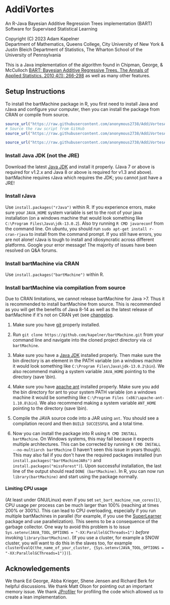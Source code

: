 AddiVortes
===========

An R-Java Bayesian Additive Regression Trees implementation (BART)
Software for Supervised Statistical Learning

Copyright (C) 2023
Adam Kapelner  
Department of Mathematics, Queens College, City University of New York 
& 
Justin Bleich
Department of Statistics, The Wharton School of the University of Pennsylvania

This is a Java implementation of the algorithm found in Chipman, George, & McCulloch 
[BART: Bayesian Additive Regressive Trees. The Annals of Applied Statistics. 
2010 4(1): 266-298](http://projecteuclid.org/DPubS/Repository/1.0/Disseminate?view=body&id=pdfview_1&handle=euclid.aoas/1273584455 "PDF download of the BART paper") as well as many other features.

 
Setup Instructions
------------------

To install the bartMachine package in R, you first need to install Java and rJava and configure your computer, then you 
can install the package from CRAN or compile from source.

```r
source_url("https://raw.githubusercontent.com/anonymous2738/AddiVortesAlgorithm/main/AddiVortesMainCode.R")
# Source the raw script from GitHub
source_url("https://raw.githubusercontent.com/anonymous2738/AddiVortesAlgorithm/main/Datasets.R")

source_url("https://raw.githubusercontent.com/anonymous2738/AddiVortesAlgorithm/main/CodeForFigures.R")
```


### Install Java JDK (not the JRE)

Download the latest [Java JDK](https://jdk.java.net/) and install it properly. (Java 7 or above is required for v1.2.x and Java 8 or above is required for v1.3 and above). bartMachine requires rJava which requires the JDK; you cannot just have a JRE!

### Install rJava

Use `install.packages("rJava")` within R. If you experience errors, make sure your `JAVA_HOME` system variable is set to the root of your java installation (on a windows machine that would look something like `C:\Program Files\Java\jdk-13.0.2`). Also try running `R CMD javareconf` from the command line. On ubuntu, you should run `sudo apt-get install r-cran-rjava` to install from the command prompt. If you still have errors, you are not alone! rJava is tough to install and idiosyncratic across different platforms. Google your error message! The majority of issues have been resolved on Q&A forums.

### Install bartMachine via CRAN

Use `install.packages("bartMachine")` within R.

### Install bartMachine via compilation from source

Due to CRAN limitations, we cannot release bartMachine for Java >7. Thus it is recommended to install bartMachine from source. This is recommended as you will get the benefits of Java 8-14 as well as the latest release of bartMachine if it's not on CRAN yet (see [changelog](https://github.com/kapelner/bartMachine/blob/master/bartMachine/CHANGELOG).

1. Make sure you have [git](http://git-scm.com/downloads "Download git for all operating systems") 
properly installed.

2. Run `git clone https://github.com/kapelner/bartMachine.git` from your command line and navigate into the cloned project directory via `cd bartMachine`.

3. Make sure you have a [Java JDK](https://jdk.java.net/14/) installed properly. Then make sure the bin directory is an element in the PATH variable (on a windows machine it would look something like `C:\Program Files\Java\jdk-13.0.2\bin`). We also recommend making a system variable `JAVA_HOME` pointing to the directory (save \bin).

3. Make sure you have [apache ant](http://ant.apache.org/bindownload.cgi "Download apache ant for all operating systems") installed properly. 
Make sure you add the bin directory for ant to your system PATH variable (on a windows machine it would be something like `C:\Program Files (x86)\apache-ant-1.10.8\bin`). We also recommend making a system variable `ANT_HOME` pointing to the directory (save \bin).

4. Compile the JAVA source code into a JAR using `ant`. You should see a compilation record and then `BUILD SUCCESSFUL` and a total time.

5. Now you can install the package into R using `R CMD INSTALL bartMachine`. On Windows systems, this may fail because it expects multiple architectures. This can be corrected by running `R CMD INSTALL --no-multiarch bartMachine` (I haven't seen this issue in years though). This may also fail if you don't have the required packages installed (run `install.packages("bartMachineJARs")` and `install.packages("missForest")`). Upon successful installation, the last line of the output should read `DONE (bartMachine)`. In R, you can now run `library(bartMachine)` and start using the package normally.


#### Limiting CPU usage
(At least under GNU/Linux) even if you set `set_bart_machine_num_cores(1)`, CPU usage per process can be much larger than 100% (reaching at times 200% or 300%). This can lead to CPU overloading, especially if you run multiple bartMachines in parallel (for example, if you use the [SuperLearner](https://cran.r-project.org/web/packages/SuperLearner/) package and use parallelization). This seems to be a consequence of the garbage collector. One way to avoid this problem is to issue `Sys.setenv(JAVA_TOOL_OPTIONS = "-XX:ParallelGCThreads=1")` *before* invoking `library(bartMachine)`. (If you use a cluster, for example a SNOW cluster, you will want to do this in the slaves too, for example `clusterEvalQ(the_name_of_your_cluster, {Sys.setenv(JAVA_TOOL_OPTIONS = "-XX:ParallelGCThreads=1")})`).

Acknowledgements
------------------

We thank Ed George, Abba Krieger, Shene Jensen and Richard Berk for helpful discussions. We thank Matt Olson for pointing out an important memory issue. We thank [JProfiler](http://www.ej-technologies.com/products/jprofiler/overview.html) for profiling the code which allowed us to create a lean implementation.
